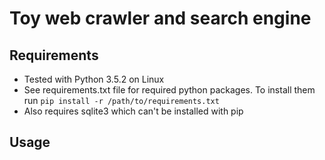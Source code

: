 # Toy web crawler and search engine

Requirements
-----------------

- Tested with Python 3.5.2 on Linux
- See requirements.txt file for required python packages. To install them run `pip install -r /path/to/requirements.txt`
- Also requires sqlite3 which can't be installed with pip

Usage
-------------

